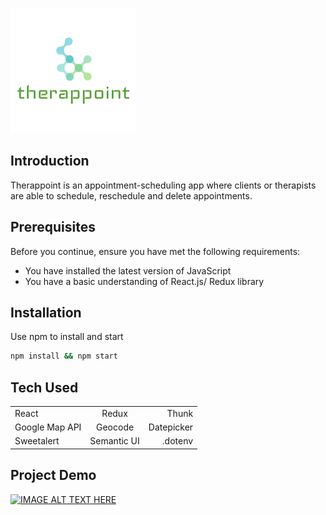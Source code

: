 
![alt text](https://github.com/GAierken/Therappoint_frontend/raw/master/therappoint_frontend/public/logo.ico "Therappoint")

## Introduction
Therappoint is an appointment-scheduling app where clients or therapists are able to schedule, reschedule and delete appointments. 

## Prerequisites
Before you continue, ensure you have met the following requirements:
* You have installed the latest version of JavaScript
* You have a basic understanding of React.js/ Redux library

## Installation 
Use npm to install and start

```bash
npm install && npm start
```

## Tech Used
|               |            |           |
| ------------- |:----------:| ---------:|
| React         | Redux      | Thunk     |
| Google Map API| Geocode    | Datepicker|
| Sweetalert    | Semantic UI| .dotenv   |

## Project Demo
[![IMAGE ALT TEXT HERE](http://img.youtube.com/vi/YOUTUBE_VIDEO_ID_HERE/0.jpg)](https://www.youtube.com/watch?v=QZEsGHZpaoo&feature=youtu.be)